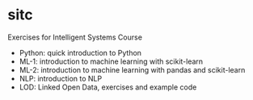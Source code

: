 # sitc
Exercises for Intelligent Systems Course
* Python: quick introduction to Python
* ML-1: introduction to machine learning with scikit-learn
* ML-2: introduction to machine learning with pandas and scikit-learn
* NLP: introduction to NLP
* LOD: Linked Open Data, exercises and example code
